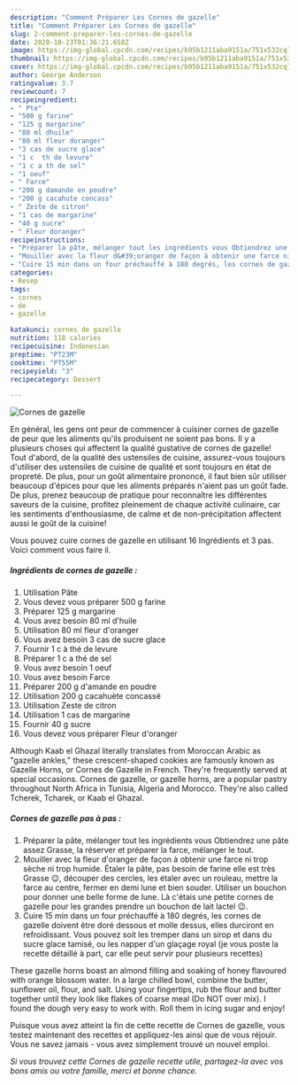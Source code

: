 ```yaml
---
description: "Comment Préparer Les Cornes de gazelle"
title: "Comment Préparer Les Cornes de gazelle"
slug: 2-comment-preparer-les-cornes-de-gazelle
date: 2020-10-23T01:36:21.658Z
image: https://img-global.cpcdn.com/recipes/b95b1211aba9151a/751x532cq70/cornes-de-gazelle-photo-principale-de-la-recette.jpg
thumbnail: https://img-global.cpcdn.com/recipes/b95b1211aba9151a/751x532cq70/cornes-de-gazelle-photo-principale-de-la-recette.jpg
cover: https://img-global.cpcdn.com/recipes/b95b1211aba9151a/751x532cq70/cornes-de-gazelle-photo-principale-de-la-recette.jpg
author: George Anderson
ratingvalue: 3.7
reviewcount: 7
recipeingredient:
- " Pte"
- "500 g farine"
- "125 g margarine"
- "80 ml dhuile"
- "80 ml fleur doranger"
- "3 cas de sucre glace"
- "1 c  th de levure"
- "1 c a th de sel"
- "1 oeuf"
- " Farce"
- "200 g damande en poudre"
- "200 g cacahute concass"
- " Zeste de citron"
- "1 cas de margarine"
- "40 g sucre"
- " Fleur doranger"
recipeinstructions:
- "Préparer la pâte, mélanger tout les ingrédients vous Obtiendrez une pâte assez Grasse, la réserver et préparer la farce, mélanger le tout."
- "Mouiller avec la fleur d&#39;oranger de façon à obtenir une farce ni trop sèche ni trop humide. Étaler la pâte, pas besoin de farine elle est très Grasse 😉, découper des cercles, les étaler avec un rouleau, mettre la farce au centre, fermer en demi lune et bien souder. Utiliser un bouchon pour donner une belle forme de lune. Là c&#39;étais une petite cornes de gazelle pour les grandes prendre un bouchon de lait lactel 😉."
- "Cuire 15 min dans un four préchauffé à 180 degrés, les cornes de gazelle doivent être doré dessous et molle dessus, elles durciront en refroidissant. Vous pouvez soit les tremper dans un sirop et dans du sucre glace tamisé, ou les napper d&#39;un glaçage royal (je vous poste la recette détaillé à part, car elle peut servir pour plusieurs recettes)"
categories:
- Resep
tags:
- cornes
- de
- gazelle

katakunci: cornes de gazelle 
nutrition: 118 calories
recipecuisine: Indonesian
preptime: "PT23M"
cooktime: "PT55M"
recipeyield: "3"
recipecategory: Dessert

---
```



![Cornes de gazelle](https://img-global.cpcdn.com/recipes/b95b1211aba9151a/751x532cq70/cornes-de-gazelle-photo-principale-de-la-recette.jpg)

En général, les gens ont peur de commencer à cuisiner cornes de gazelle de peur que les aliments qu'ils produisent ne soient pas bons. Il y a plusieurs choses qui affectent la qualité gustative de cornes de gazelle! Tout d'abord, de la qualité des ustensiles de cuisine, assurez-vous toujours d'utiliser des ustensiles de cuisine de qualité et sont toujours en état de propreté. De plus, pour un goût alimentaire prononcé, il faut bien sûr utiliser beaucoup d'épices pour que les aliments préparés n'aient pas un goût fade. De plus, prenez beaucoup de pratique pour reconnaître les différentes saveurs de la cuisine, profitez pleinement de chaque activité culinaire, car les sentiments d'enthousiasme, de calme et de non-précipitation affectent aussi le goût de la cuisine!

<!--inarticleads1-->

Vous pouvez cuire cornes de gazelle en utilisant 16 Ingrédients et 3 pas. Voici comment vous faire il.

##### Ingrédients de cornes de gazelle :

1. Utilisation  Pâte
1. Vous devez vous préparer 500 g farine
1. Préparer 125 g margarine
1. Vous avez besoin 80 ml d&#39;huile
1. Utilisation 80 ml fleur d&#39;oranger
1. Vous avez besoin 3 cas de sucre glace
1. Fournir 1 c à thé de levure
1. Préparer 1 c a thé de sel
1. Vous avez besoin 1 oeuf
1. Vous avez besoin  Farce
1. Préparer 200 g d&#39;amande en poudre
1. Utilisation 200 g cacahuète concassé
1. Utilisation  Zeste de citron
1. Utilisation 1 cas de margarine
1. Fournir 40 g sucre
1. Vous devez vous préparer  Fleur d&#39;oranger


Although Kaab el Ghazal literally translates from Moroccan Arabic as &#34;gazelle ankles,&#34; these crescent-shaped cookies are famously known as Gazelle Horns, or Cornes de Gazelle in French. They&#39;re frequently served at special occasions. Cornes de gazelle, or gazelle horns, are a popular pastry throughout North Africa in Tunisia, Algeria and Morocco. They&#39;re also called Tcherek, Tcharek, or Kaab el Ghazal. 

<!--inarticleads2-->

##### Cornes de gazelle pas à pas :

1. Préparer la pâte, mélanger tout les ingrédients vous Obtiendrez une pâte assez Grasse, la réserver et préparer la farce, mélanger le tout.
1. Mouiller avec la fleur d&#39;oranger de façon à obtenir une farce ni trop sèche ni trop humide. Étaler la pâte, pas besoin de farine elle est très Grasse 😉, découper des cercles, les étaler avec un rouleau, mettre la farce au centre, fermer en demi lune et bien souder. Utiliser un bouchon pour donner une belle forme de lune. Là c&#39;étais une petite cornes de gazelle pour les grandes prendre un bouchon de lait lactel 😉.
1. Cuire 15 min dans un four préchauffé à 180 degrés, les cornes de gazelle doivent être doré dessous et molle dessus, elles durciront en refroidissant. Vous pouvez soit les tremper dans un sirop et dans du sucre glace tamisé, ou les napper d&#39;un glaçage royal (je vous poste la recette détaillé à part, car elle peut servir pour plusieurs recettes)


These gazelle horns boast an almond filling and soaking of honey flavoured with orange blossom water. In a large chilled bowl, combine the butter, sunflower oil, flour, and salt. Using your fingertips, rub the flour and butter together until they look like flakes of coarse meal (Do NOT over mix). I found the dough very easy to work with. Roll them in icing sugar and enjoy! 

<!--inarticleads1-->

<p>
Puisque vous avez atteint la fin de cette recette de Cornes de gazelle, vous testez maintenant des recettes et appliquez-les ainsi que de vous réjouir. Vous ne savez jamais - vous avez simplement trouvé un nouvel emploi.
</p>

<p>
<i>Si vous trouvez cette Cornes de gazelle recette utile, partagez-la avec vos bons amis ou votre famille, merci et bonne chance.</i>
</p>
